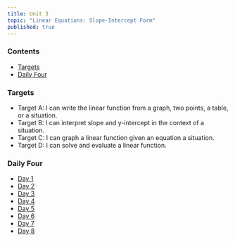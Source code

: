 ```yaml
---
title: Unit 3
topic: "Linear Equations: Slope-Intercept Form"
published: true
---
```


### Contents <!-- omit in toc -->
- [Targets](#targets)
- [Daily Four](#daily-four)

### Targets

- Target A: I can write the linear function from a graph, two points, a table, or a situation.
- Target B: I can interpret slope and y­-intercept in the context of a situation.
- Target C: I can graph a linear function given an equation a situation.
- Target D: I can solve and evaluate a linear function.

### Daily Four
- [Day 1](https://docs.google.com/forms/d/e/1FAIpQLSctQRizTCMMHbnARq9bgPXBRAm-YSZxEm7rGxJnOW-kD7kwUQ/viewform?usp=sf_link)
- [Day 2](https://docs.google.com/forms/d/e/1FAIpQLSdQHRADcTgG_hIicZWpe0smdDVgh2S3dbvd1w13vwb_rB92Og/viewform?usp=sf_link)
- [Day 3](https://docs.google.com/forms/d/e/1FAIpQLSf9_cv-lqz1yVliYvAh_IMzNi_yHejtKXr8gFGEdUzCeNSqHA/viewform?usp=sf_link)
- [Day 4](https://docs.google.com/forms/d/e/1FAIpQLSePkYxyxYQTgeIK8DkKD3dDzkY7LHeYCVXNOyFtAK8uUTcW7A/viewform?usp=sf_link)
- [Day 5](https://docs.google.com/forms/d/e/1FAIpQLSciIsn-wiK8jM_vAL0cYDWkSSsJ60S3uzAB6b7mR76JRMla6g/viewform?usp=sf_link)
- [Day 6](https://docs.google.com/forms/d/e/1FAIpQLSdNflDpbkfnkrr3gVyLMv9BvsVA7wRzIVMaRbbwIEp0Kmx7LA/viewform?usp=sf_link)
- [Day 7](https://docs.google.com/forms/d/e/1FAIpQLScl6lAz_0I2g41mkO4jj6JmTXC4KdGDroZlxtuT0u5DqLgV2A/viewform?usp=sf_link)
- [Day 8](https://docs.google.com/forms/d/e/1FAIpQLSfsYxRtvi9tcx4pLJmniKt-Xz8SrR4Hp8dOAFfQGRhG_SpZkw/viewform?usp=sf_link)